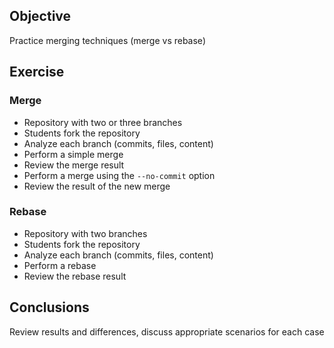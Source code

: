 ## Objective
Practice merging techniques (merge vs rebase)

## Exercise

### Merge
- Repository with two or three branches
- Students fork the repository
- Analyze each branch (commits, files, content)
- Perform a simple merge
- Review the merge result
- Perform a merge using the `--no-commit` option
- Review the result of the new merge

### Rebase
- Repository with two branches
- Students fork the repository
- Analyze each branch (commits, files, content)
- Perform a rebase
- Review the rebase result

## Conclusions
Review results and differences, discuss appropriate scenarios for each case